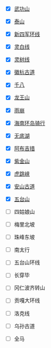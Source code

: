 - [x] [武功山](https://gist.github.com/yangyang5214/aa931e49cbf44d335103d33440710792)
- [x] [泰山](https://gist.github.com/yangyang5214/03035cb817448f79f4e3ac598d0bd438)
- [x] [新四军环线](https://gist.github.com/yangyang5214/e3546bd4df4b067ba7349e7f1912eba2)
- [x] [灵白线](https://gist.github.com/yangyang5214/7fd86d145db4130f46838847229d7573)
- [x] [灵树线](https://gist.github.com/yangyang5214/ed9342b47ef027ee568755556749e5cc)
- [x] [徽杭古道](https://gist.github.com/yangyang5214/5916803945fb349824e1c57fe0ba6747)
- [x] [千八](https://gist.github.com/yangyang5214/6293a46a37bfde9a1ff1df43a771a2b7)
- [x] [龙王山](https://gist.github.com/yangyang5214/b1f5a37258b536b1ed29cba26b900cde)
- [x] [雨崩](https://gist.github.com/yangyang5214/91dd81b3ede53de26b781ceb233a499a)
- [x] [海南环岛骑行](https://gist.github.com/yangyang5214/8f0e79eac20dba8dde219b5a4c28f0e6)
- [x] [无底湖](https://gist.github.com/yangyang5214/50f60374ee1daa0bc9184c65b9b1f37d)
- [x] [阿布吉措](https://gist.github.com/yangyang5214/abca4bc0ee738dc5ab41a3176fc701c3)
- [x] [紫金山](https://gist.github.com/yangyang5214/18dc3e684a5d8cc9dfdbb0e9b0026d08)
- [x] [虎跳峡](https://gist.github.com/yangyang5214/7f06dd9e2e1645cb9d9e9b4088c857d6)
- [x] [安山古道](https://gist.github.com/yangyang5214/656e782e0c9357db5d77fea662331e1f)
- [x] [五台山](https://gist.github.com/yangyang5214/a25cbc5ddd866273a41dd228818337b7)
- [ ] 四姑娘山
- [ ] 梅里北坡
- [ ] 珠峰东坡
- [ ] 南太行
- [ ] 五台山环线
- [ ] 长穿毕
- [ ] 冈仁波齐转山
- [ ] 贡嘎大环线
- [ ] 洛克线
- [ ] 乌孙古道
- [ ] 全马

